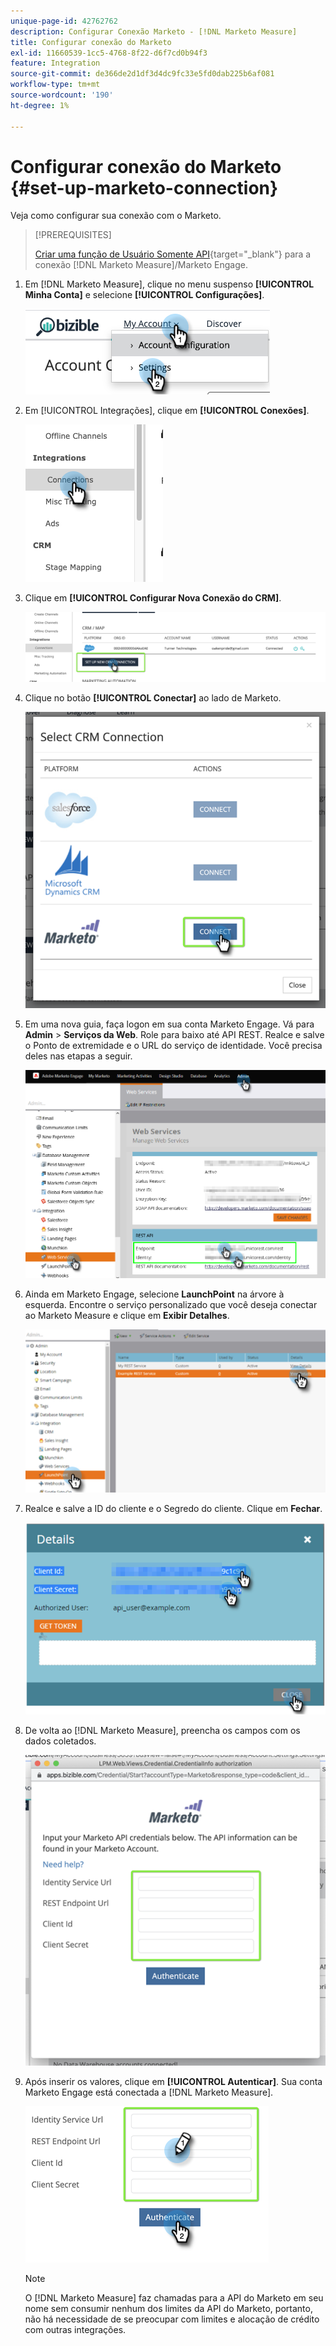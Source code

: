 ```yaml
---
unique-page-id: 42762762
description: Configurar Conexão Marketo - [!DNL Marketo Measure]
title: Configurar conexão do Marketo
exl-id: 11660539-1cc5-4768-8f22-d6f7cd0b94f3
feature: Integration
source-git-commit: de366de2d1df3d4dc9fc33e5fd0dab225b6af081
workflow-type: tm+mt
source-wordcount: '190'
ht-degree: 1%

---
```


# Configurar conexão do Marketo {#set-up-marketo-connection}

Veja como configurar sua conexão com o Marketo.

>[!PREREQUISITES]
>
>[Criar uma função de Usuário Somente API](https://experienceleague.adobe.com/docs/marketo/using/product-docs/administration/users-and-roles/create-an-api-only-user.html){target="_blank"} para a conexão [!DNL Marketo Measure]/Marketo Engage.

1. Em [!DNL Marketo Measure], clique no menu suspenso **[!UICONTROL Minha Conta]** e selecione **[!UICONTROL Configurações]**.

   ![](assets/set-up-marketo-connection-1.png)

1. Em [!UICONTROL Integrações], clique em **[!UICONTROL Conexões]**.

   ![](assets/set-up-marketo-connection-2.png)

1. Clique em **[!UICONTROL Configurar Nova Conexão do CRM]**.

   ![](assets/set-up-marketo-connection-3.png)

1. Clique no botão **[!UICONTROL Conectar]** ao lado de Marketo.

   ![](assets/set-up-marketo-connection-4.png)

1. Em uma nova guia, faça logon em sua conta Marketo Engage. Vá para **Admin** > **Serviços da Web**. Role para baixo até API REST. Realce e salve o Ponto de extremidade e o URL do serviço de identidade. Você precisa deles nas etapas a seguir.

   ![](assets/set-up-marketo-connection-5.png)

1. Ainda em Marketo Engage, selecione **LaunchPoint** na árvore à esquerda. Encontre o serviço personalizado que você deseja conectar ao Marketo Measure e clique em **Exibir Detalhes**.

   ![](assets/set-up-marketo-connection-6.png)

1. Realce e salve a ID do cliente e o Segredo do cliente. Clique em **Fechar**.

   ![](assets/set-up-marketo-connection-7.png)

1. De volta ao [!DNL Marketo Measure], preencha os campos com os dados coletados.

   ![](assets/set-up-marketo-connection-8.png)

1. Após inserir os valores, clique em **[!UICONTROL Autenticar]**. Sua conta Marketo Engage está conectada a [!DNL Marketo Measure].

   ![](assets/set-up-marketo-connection-9.png)

   >[!NOTE]
   >
   >O [!DNL Marketo Measure] faz chamadas para a API do Marketo em seu nome sem consumir nenhum dos limites da API do Marketo, portanto, não há necessidade de se preocupar com limites e alocação de crédito com outras integrações.
